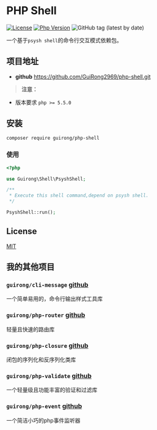 # PHP Shell

[![License](https://img.shields.io/github/license/GuiRong2969/php-shell)](LICENSE)
[![Php Version](https://img.shields.io/badge/php-%3E%3D5.5.0-brightgreen)](https://www.php.net/ChangeLog-5.php#PHP_5_5)
![GitHub tag (latest by date)](https://img.shields.io/github/v/tag/GuiRong2969/php-shell)

一个基于`psysh shell`的命令行交互模式依赖包。

## 项目地址

- **github** <https://github.com/GuiRong2969/php-shell.git>

> **注意：** 
-  版本要求 `php >= 5.5.0`
## 安装

```bash
composer require guirong/php-shell
```

### 使用

```php
<?php

use Guirong\Shell\PsyshShell;

/**
 * Execute this shell command,depend on psysh shell.
 */

PsyshShell::run();

```

## License

[MIT](LICENSE)


## 我的其他项目

### `guirong/cli-message` [github](https://github.com/GuiRong2969/cli-message)

一个简单易用的，命令行输出样式工具库

### `guirong/php-router` [github](https://github.com/GuiRong2969/php-router)
 
轻量且快速的路由库

### `guirong/php-closure` [github](https://github.com/GuiRong2969/php-closure)

闭包的序列化和反序列化类库

### `guirong/php-validate` [github](https://github.com/GuiRong2969/php-validate)

一个轻量级且功能丰富的验证和过滤库

### `guirong/php-event` [github](https://github.com/GuiRong2969/php-event)

一个简洁小巧的php事件监听器
